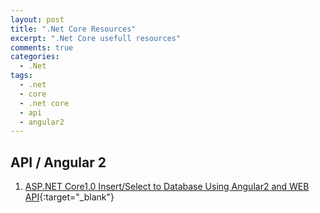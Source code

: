 ```yaml
---
layout: post
title: ".Net Core Resources"
excerpt: ".Net Core usefull resources"
comments: true
categories:
  - .Net
tags: 
  - .net
  - core
  - .net core
  - api
  - angular2
---
```


## API / Angular 2
1. [ASP.NET Core1.0 Insert/Select to Database Using Angular2 and WEB API](http://www.codeproject.com/Articles/1116918/ASP-NET-Core-Insert-Select-to-Database-Using-Angul){:target="_blank"}
